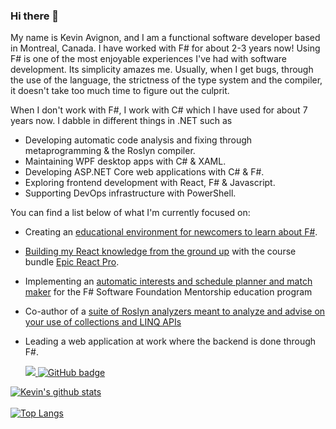 ### Hi there 👋

My name is Kevin Avignon, and I am a functional software developer based in Montreal, Canada. I have worked with F# for about 2-3 years now! Using F# is one of the most enjoyable experiences I've had with software development. Its simplicity amazes me. Usually, when I get bugs, through the use of the language, the strictness of the type system and the compiler, it doesn't take too much time to figure out the culprit. 

When I don't work with F#, I work with C# which I have used for about 7 years now. I dabble in different things in .NET such as 
- Developing automatic code analysis and fixing through metaprogramming & the Roslyn compiler.
- Maintaining WPF desktop apps with C# & XAML.
- Developing ASP.NET Core web applications with C# & F#.
- Exploring frontend development with React, F# & Javascript.
- Supporting DevOps infrastructure with PowerShell.

You can find a list below of what I'm currently focused on:

- Creating an [educational environment for newcomers to learn about F#](https://github.com/Kavignon/School-of-FP-on-.NET).
- [Building my React knowledge from the ground up](https://github.com/Kavignon/epic-react-with-fsharp) with the course bundle [Epic React Pro](https://epicreact.dev/).
- Implementing an [automatic interests and schedule planner and match maker](https://github.com/Kavignon/FSharp-Mentorship-Automatic-Planner) for the F# Software Foundation Mentorship education program
- Co-author of a [suite of Roslyn analyzers meant to analyze and advise on your use of collections and LINQ APIs](https://github.com/hypertherm/DotNet.SystemCollections.Analyzers)
- Leading a web application at work where the backend is done through F#.

  <a href="http://twitter.com/kavignon">
    <img src="https://img.shields.io/twitter/follow/kavignon?label=Twitter&logo=twitter&style=for-the-badge" />
  </a>
  <a href="https://github.com/kavignon?tab=followers">
    <img src="https://img.shields.io/github/followers/kavignon?label=Followers&logo=GitHub&style=for-the-badge" alt="GitHub badge" />
  </a>

[![Kevin's github stats](https://github-readme-stats.vercel.app/api?username=kavignon&count_private=true&theme=dark&show_icons=true&include_all_commits=true)](https://github.com/kavignon)
</br>
</br>
[![Top Langs](https://github-readme-stats.vercel.app/api/top-langs/?username=kavignon&hide=elixir,glsl,css&layout=compact&theme=dark&langs_count=2)](https://github.com/kavignon/)
